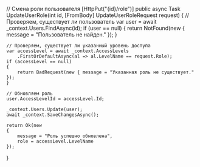 // Смена роли пользователя
[HttpPut("{id}/role")]
public async Task<IActionResult> UpdateUserRole(int id, [FromBody] UpdateUserRoleRequest request)
{
    // Проверяем, существует ли пользователь
    var user = await _context.Users.FindAsync(id);
    if (user == null)
    {
        return NotFound(new { message = "Пользователь не найден." });
    }

    // Проверяем, существует ли указанный уровень доступа
    var accessLevel = await _context.AccessLevels
        .FirstOrDefaultAsync(al => al.LevelName == request.Role);
    if (accessLevel == null)
    {
        return BadRequest(new { message = "Указанная роль не существует." });
    }

    // Обновляем роль
    user.AccessLevelId = accessLevel.Id;

    _context.Users.Update(user);
    await _context.SaveChangesAsync();

    return Ok(new
    {
        message = "Роль успешно обновлена",
        role = accessLevel.LevelName
    });
}
